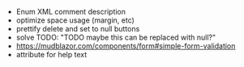 - Enum XML comment description
- optimize space usage (margin, etc)
- prettify delete and set to null buttons
- solve TODO: "TODO maybe this can be replaced with null?"
- https://mudblazor.com/components/form#simple-form-validation
- attribute for help text